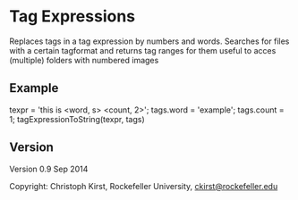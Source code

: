 Tag Expressions
===============

Replaces tags in a tag expression by numbers and words.
Searches for files with a certain tagformat and returns tag ranges for them
useful to acces (multiple) folders with numbered images 


Example
-------

texpr = 'this is <word, s> <count, 2>';
tags.word = 'example';
tags.count = 1;
tagExpressionToString(texpr,  tags)


Version
-------

Version 0.9 
Sep 2014

Copyright:
Christoph Kirst, 
Rockefeller University, 
ckirst@rockefeller.edu

